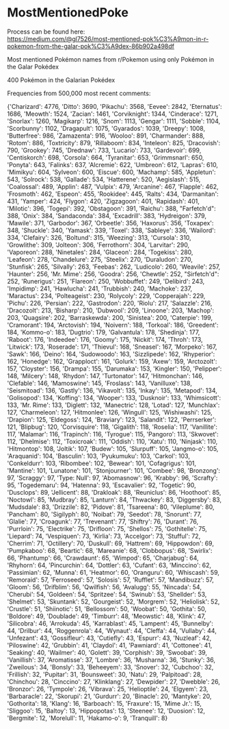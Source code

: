 # MostMentionedPoke

Process can be found here: <br>
https://medium.com/@gl7526/most-mentioned-pok%C3%A9mon-in-r-pokemon-from-the-galar-pok%C3%A9dex-86b902a498df

Most mentioned Pokémon names from r/Pokemon using only Pokémon in the Galar Pokédex

400 Pokémon in the Galarian Pokédex

Frequencies from 500,000 most recent comments:

{'Charizard': 4776,
 'Ditto': 3690,
 'Pikachu': 3568,
 'Eevee': 2842,
 'Eternatus': 1686,
 'Meowth': 1524,
 'Zacian': 1461,
 'Corviknight': 1344,
 'Cinderace': 1271,
 'Snorlax': 1260,
 'Magikarp': 1216,
 'Snom': 1113,
 'Gengar': 1111,
 'Sobble': 1104,
 'Scorbunny': 1102,
 'Dragapult': 1075,
 'Gyarados': 1039,
 'Dreepy': 1008,
 'Butterfree': 986,
 'Zamazenta': 916,
 'Wooloo': 891,
 'Charmander': 888,
 'Rotom': 886,
 'Toxtricity': 879,
 'Rillaboom': 834,
 'Inteleon': 825,
 'Dracovish': 790,
 'Grookey': 745,
 'Drednaw': 733,
 'Lucario': 733,
 'Gardevoir': 699,
 'Centiskorch': 698,
 'Corsola': 664,
 'Tyranitar': 653,
 'Grimmsnarl': 650,
 'Ponyta': 643,
 'Falinks': 637,
 'Alcremie': 622,
 'Umbreon': 612,
 'Lapras': 610,
 'Mimikyu': 604,
 'Sylveon': 600,
 'Eiscue': 600,
 'Machamp': 585,
 'Appletun': 543,
 'Solrock': 538,
 'Gallade': 534,
 'Hatterene': 520,
 'Aegislash': 515,
 'Coalossal': 489,
 'Applin': 487,
 'Vulpix': 479,
 'Arcanine': 467,
 'Flapple': 462,
 'Frosmoth': 462,
 'Espeon': 455,
 'Rookidee': 445,
 'Ralts': 434,
 'Darmanitan': 431,
 'Yamper': 424,
 'Flygon': 420,
 'Zigzagoon': 401,
 'Rapidash': 401,
 'Milotic': 396,
 'Togepi': 392,
 'Obstagoon': 391,
 'Raichu': 388,
 "Farfetch'd": 388,
 'Onix': 384,
 'Sandaconda': 384,
 'Excadrill': 383,
 'Hydreigon': 379,
 'Mawile': 371,
 'Garbodor': 367,
 'Orbeetle': 356,
 'Haxorus': 356,
 'Toxapex': 348,
 'Shuckle': 340,
 'Yamask': 339,
 'Toxel': 338,
 'Sableye': 336,
 'Wailord': 334,
 'Clefairy': 326,
 'Boltund': 315,
 'Weezing': 313,
 'Cursola': 310,
 'Growlithe': 309,
 'Jolteon': 306,
 'Ferrothorn': 304,
 'Larvitar': 290,
 'Vaporeon': 288,
 'Ninetales': 284,
 'Glaceon': 284,
 'Togekiss': 280,
 'Leafeon': 278,
 'Chandelure': 275,
 'Steelix': 270,
 'Duraludon': 270,
 'Stunfisk': 265,
 'Silvally': 263,
 'Feebas': 262,
 'Ludicolo': 260,
 'Weavile': 257,
 'Haunter': 256,
 'Mr. Mime': 256,
 'Goodra': 256,
 'Chewtle': 252,
 "Sirfetch'd": 252,
 'Runerigus': 251,
 'Flareon': 250,
 'Wobbuffet': 249,
 'Delibird': 243,
 'Impidimp': 241,
 'Hawlucha': 241,
 'Trubbish': 240,
 'Machoke': 237,
 'Maractus': 234,
 'Polteageist': 230,
 'Rolycoly': 229,
 'Copperajah': 229,
 'Pichu': 226,
 'Persian': 222,
 'Gastrodon': 220,
 'Riolu': 217,
 'Salazzle': 216,
 'Dracozolt': 213,
 'Bisharp': 210,
 'Dubwool': 209,
 'Linoone': 203,
 'Machop': 203,
 'Quagsire': 202,
 'Barraskewda': 200,
 'Sinistea': 200,
 'Caterpie': 199,
 'Cramorant': 194,
 'Arctovish': 194,
 'Noivern': 188,
 'Torkoal': 186,
 'Greedent': 184,
 'Kommo-o': 183,
 'Dugtrio': 179,
 'Galvantula': 178,
 'Shedinja': 177,
 'Raboot': 176,
 'Indeedee': 176,
 'Goomy': 175,
 'Nickit': 174,
 'Throh': 173,
 'Litwick': 173,
 'Roserade': 171,
 'Thievul': 168,
 'Sneasel': 167,
 'Morpeko': 167,
 'Sawk': 166,
 'Deino': 164,
 'Sudowoodo': 163,
 'Sizzlipede': 162,
 'Rhyperior': 162,
 'Honedge': 162,
 'Grapploct': 161,
 'Golurk': 159,
 'Axew': 159,
 'Arctozolt': 157,
 'Cloyster': 156,
 'Drampa': 155,
 'Darumaka': 153,
 'Kingler': 150,
 'Pelipper': 148,
 'Milcery': 148,
 'Rhydon': 147,
 'Turtonator': 147,
 'Hitmonchan': 146,
 'Clefable': 146,
 'Mamoswine': 145,
 'Froslass': 143,
 'Vanilluxe': 138,
 'Seismitoad': 136,
 'Gastly': 136,
 'Vikavolt': 135,
 'Inkay': 135,
 'Metapod': 134,
 'Golisopod': 134,
 'Koffing': 134,
 'Wooper': 133,
 'Dusknoir': 133,
 'Whimsicott': 133,
 'Mr. Rime': 133,
 'Diglett': 132,
 'Manectric': 128,
 'Lotad': 127,
 'Munchlax': 127,
 'Charmeleon': 127,
 'Hitmonlee': 126,
 'Wingull': 125,
 'Wishiwashi': 125,
 'Drapion': 125,
 'Eldegoss': 124,
 'Braviary': 123,
 'Salandit': 122,
 'Perrserker': 121,
 'Blipbug': 120,
 'Corvisquire': 118,
 'Gigalith': 118,
 'Roselia': 117,
 'Vanillite': 117,
 'Malamar': 116,
 'Trapinch': 116,
 'Tyrogue': 115,
 'Pangoro': 113,
 'Skwovet': 112,
 'Dhelmise': 112,
 'Toxicroak': 111,
 'Oddish': 110,
 'Xatu': 110,
 'Ninjask': 110,
 'Hitmontop': 108,
 'Joltik': 107,
 'Budew': 105,
 'Slurpuff': 105,
 'Jangmo-o': 105,
 'Araquanid': 104,
 'Basculin': 103,
 'Pyukumuku': 103,
 'Carkol': 103,
 'Conkeldurr': 103,
 'Ribombee': 102,
 'Bewear': 101,
 'Cofagrigus': 101,
 'Mantine': 101,
 'Lunatone': 101,
 'Stonjourner': 101,
 'Combee': 98,
 'Bronzong': 97,
 'Scraggy': 97,
 'Type: Null': 97,
 'Abomasnow': 96,
 'Krabby': 96,
 'Scrafty': 95,
 'Togedemaru': 94,
 'Hatenna': 93,
 'Escavalier': 92,
 'Togetic': 90,
 'Dusclops': 89,
 'Jellicent': 88,
 'Drakloak': 88,
 'Reuniclus': 86,
 'Hoothoot': 85,
 'Noctowl': 85,
 'Mudbray': 85,
 'Lanturn': 84,
 'Thwackey': 83,
 'Diggersby': 83,
 'Mudsdale': 83,
 'Drizzile': 82,
 'Pidove': 81,
 'Tsareena': 80,
 'Vileplume': 80,
 'Pancham': 80,
 'Sigilyph': 80,
 'Noibat': 79,
 'Seedot': 78,
 'Snorunt': 77,
 'Glalie': 77,
 'Croagunk': 77,
 'Trevenant': 77,
 'Shiftry': 76,
 'Durant': 76,
 'Purrloin': 75,
 'Electrike': 75,
 'Drifloon': 75,
 'Shellos': 75,
 'Gothitelle': 75,
 'Liepard': 74,
 'Vespiquen': 73,
 'Kirlia': 73,
 'Accelgor': 73,
 'Stufful': 72,
 'Cherrim': 71,
 'Octillery': 70,
 'Duskull': 69,
 'Hattrem': 69,
 'Hippowdon': 69,
 'Pumpkaboo': 68,
 'Beartic': 68,
 'Mareanie': 68,
 'Clobbopus': 68,
 'Swirlix': 66,
 'Phantump': 66,
 'Crawdaunt': 65,
 'Wimpod': 65,
 'Charjabug': 64,
 'Rhyhorn': 64,
 'Pincurchin': 64,
 'Dottler': 63,
 'Cufant': 63,
 'Minccino': 62,
 'Passimian': 62,
 'Munna': 61,
 'Heatmor': 60,
 'Oranguru': 60,
 'Whiscash': 59,
 'Remoraid': 57,
 'Ferroseed': 57,
 'Solosis': 57,
 'Rufflet': 57,
 'Mandibuzz': 57,
 'Gloom': 56,
 'Drifblim': 56,
 'Qwilfish': 56,
 'Avalugg': 55,
 'Nincada': 54,
 'Cherubi': 54,
 'Goldeen': 54,
 'Spritzee': 54,
 'Swinub': 53,
 'Shellder': 53,
 'Shelmet': 53,
 'Skuntank': 52,
 'Gourgeist': 52,
 'Morgrem': 52,
 'Heliolisk': 52,
 'Crustle': 51,
 'Shiinotic': 51,
 'Bellossom': 50,
 'Woobat': 50,
 'Gothita': 50,
 'Boldore': 49,
 'Doublade': 49,
 'Timburr': 48,
 'Meowstic': 48,
 'Klink': 47,
 'Silicobra': 46,
 'Arrokuda': 45,
 'Karrablast': 45,
 'Lampent': 45,
 'Bunnelby': 44,
 'Drilbur': 44,
 'Roggenrola': 44,
 'Wynaut': 44,
 'Cleffa': 44,
 'Vullaby': 44,
 'Unfezant': 43,
 'Gossifleur': 43,
 'Cutiefly': 43,
 'Espurr': 43,
 'Nuzleaf': 42,
 'Piloswine': 42,
 'Grubbin': 41,
 'Claydol': 41,
 'Pawniard': 41,
 'Cottonee': 41,
 'Seaking': 40,
 'Wailmer': 40,
 'Golett': 39,
 'Corphish': 39,
 'Swoobat': 39,
 'Vanillish': 37,
 'Aromatisse': 37,
 'Lombre': 36,
 'Musharna': 36,
 'Stunky': 36,
 'Zweilous': 34,
 'Bonsly': 33,
 'Beheeyem': 33,
 'Snover': 32,
 'Cubchoo': 32,
 'Frillish': 32,
 'Pupitar': 31,
 'Bounsweet': 30,
 'Natu': 29,
 'Palpitoad': 28,
 'Chinchou': 28,
 'Cinccino': 27,
 'Klinklang': 27,
 'Dewpider': 27,
 'Dwebble': 26,
 'Bronzor': 26,
 'Tympole': 26,
 'Vibrava': 25,
 'Helioptile': 24,
 'Elgyem': 23,
 'Barbaracle': 22,
 'Skorupi': 21,
 'Gurdurr': 20,
 'Binacle': 20,
 'Mantyke': 20,
 'Gothorita': 18,
 'Klang': 16,
 'Barboach': 15,
 'Fraxure': 15,
 'Mime Jr.': 15,
 'Sliggoo': 15,
 'Baltoy': 13,
 'Hippopotas': 13,
 'Steenee': 12,
 'Duosion': 12,
 'Bergmite': 12,
 'Morelull': 11,
 'Hakamo-o': 9,
 'Tranquill': 8}
